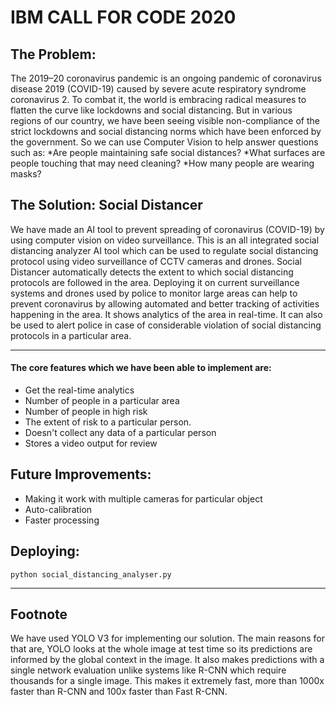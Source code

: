 # IBM CALL FOR CODE 2020

## The Problem:

The 2019–20 coronavirus pandemic is an ongoing pandemic of coronavirus disease 2019 (COVID-19) caused by severe acute respiratory syndrome coronavirus 2. To combat it, the world is embracing radical measures to flatten the curve like lockdowns and social distancing. But in various regions of our country, we have been seeing visible non-compliance of the strict lockdowns and social distancing norms which have been enforced by the government. So we can use Computer Vision to help answer questions such as: 
*Are people maintaining safe social distances?
*What surfaces are people touching that may need cleaning?
*How many people are wearing masks?


## The Solution: Social Distancer

We have made an AI tool to prevent spreading of coronavirus (COVID-19) by using computer vision on video surveillance. This is an all integrated social distancing analyzer AI tool which can be used to regulate social distancing protocol using video surveillance of CCTV cameras and drones.
Social Distancer automatically detects the extent to which social distancing protocols are followed in the area. Deploying it on current surveillance systems and drones used by police to monitor large areas can help to prevent coronavirus by allowing automated and better tracking of activities happening in the area. It shows analytics of the area in real-time. It can also be used to alert police in case of considerable violation of social distancing protocols in a particular area.
***
#### The core features which we have been able to implement are:
- Get the real-time analytics
- Number of people in a particular area
- Number of people in high risk
- The extent of risk to a particular person.
- Doesn't collect any data of a particular person
- Stores a video output for review
 
## Future Improvements:

* Making it work with multiple cameras for particular object
* Auto-calibration 
* Faster processing

## Deploying:

`python social_distancing_analyser.py`

---
## Footnote

We have used YOLO V3 for implementing our solution. The main reasons for that are, YOLO looks at the whole image at test time so its predictions are informed by the global context in the image. It also makes predictions with a single network evaluation unlike systems like R-CNN which require thousands for a single image. This makes it extremely fast, more than 1000x faster than R-CNN and 100x faster than Fast R-CNN. 